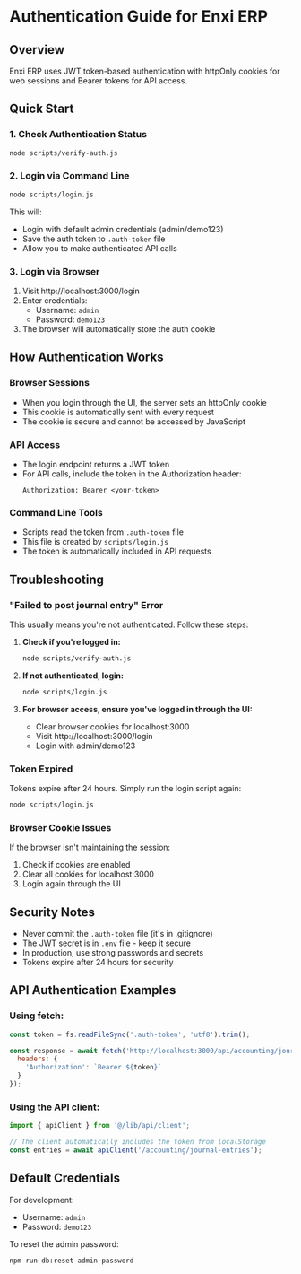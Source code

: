 # Authentication Guide for Enxi ERP

## Overview
Enxi ERP uses JWT token-based authentication with httpOnly cookies for web sessions and Bearer tokens for API access.

## Quick Start

### 1. Check Authentication Status
```bash
node scripts/verify-auth.js
```

### 2. Login via Command Line
```bash
node scripts/login.js
```
This will:
- Login with default admin credentials (admin/demo123)
- Save the auth token to `.auth-token` file
- Allow you to make authenticated API calls

### 3. Login via Browser
1. Visit http://localhost:3000/login
2. Enter credentials:
   - Username: `admin`
   - Password: `demo123`
3. The browser will automatically store the auth cookie

## How Authentication Works

### Browser Sessions
- When you login through the UI, the server sets an httpOnly cookie
- This cookie is automatically sent with every request
- The cookie is secure and cannot be accessed by JavaScript

### API Access
- The login endpoint returns a JWT token
- For API calls, include the token in the Authorization header:
  ```
  Authorization: Bearer <your-token>
  ```

### Command Line Tools
- Scripts read the token from `.auth-token` file
- This file is created by `scripts/login.js`
- The token is automatically included in API requests

## Troubleshooting

### "Failed to post journal entry" Error
This usually means you're not authenticated. Follow these steps:

1. **Check if you're logged in:**
   ```bash
   node scripts/verify-auth.js
   ```

2. **If not authenticated, login:**
   ```bash
   node scripts/login.js
   ```

3. **For browser access, ensure you've logged in through the UI:**
   - Clear browser cookies for localhost:3000
   - Visit http://localhost:3000/login
   - Login with admin/demo123

### Token Expired
Tokens expire after 24 hours. Simply run the login script again:
```bash
node scripts/login.js
```

### Browser Cookie Issues
If the browser isn't maintaining the session:
1. Check if cookies are enabled
2. Clear all cookies for localhost:3000
3. Login again through the UI

## Security Notes

- Never commit the `.auth-token` file (it's in .gitignore)
- The JWT secret is in `.env` file - keep it secure
- In production, use strong passwords and secrets
- Tokens expire after 24 hours for security

## API Authentication Examples

### Using fetch:
```javascript
const token = fs.readFileSync('.auth-token', 'utf8').trim();

const response = await fetch('http://localhost:3000/api/accounting/journal-entries', {
  headers: {
    'Authorization': `Bearer ${token}`
  }
});
```

### Using the API client:
```typescript
import { apiClient } from '@/lib/api/client';

// The client automatically includes the token from localStorage
const entries = await apiClient('/accounting/journal-entries');
```

## Default Credentials

For development:
- Username: `admin`
- Password: `demo123`

To reset the admin password:
```bash
npm run db:reset-admin-password
```